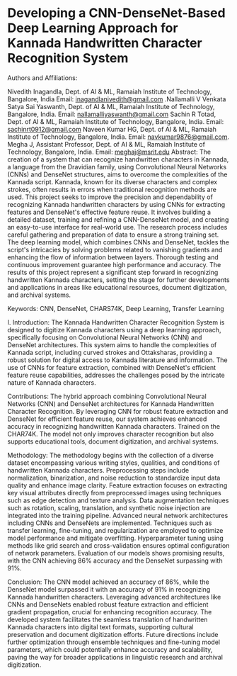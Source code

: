 
# Developing a CNN-DenseNet-Based Deep Learning Approach for Kannada Handwritten Character Recognition System

Authors and Affiliations:

Nivedith Inagandla, Dept. of AI & ML, Ramaiah Institute of Technology, Bangalore, India  Email: inagandlanivedith@gmail.com .Nallamalli V Venkata Satya Sai Yaswanth, Dept. of AI & ML, Ramaiah Institute of Technology, Bangalore, India. Email: nallamalliyaswanth@gmail.com Sachin R Totad, Dept. of AI & ML, Ramaiah Institute of Technology, Bangalore, India. Email: sachinrt0912@gmail.com Naveen Kumar HG, Dept. of AI & ML, Ramaiah Institute of Technology, Bangalore, India. Email: navkumar9876@gmail.com. Megha J, Assistant Professor, Dept. of AI & ML, Ramaiah Institute of Technology, Bangalore, India. Email: meghaj@msrit.edu Abstract: The creation of a system that can recognize handwritten characters in Kannada, a language from the Dravidian family, using Convolutional Neural Networks (CNNs) and DenseNet structures, aims to overcome the complexities of the Kannada script. Kannada, known for its diverse characters and complex strokes, often results in errors when traditional recognition methods are used. This project seeks to improve the precision and dependability of recognizing Kannada handwritten characters by using CNNs for extracting features and DenseNet's effective feature reuse. It involves building a detailed dataset, training and refining a CNN-DenseNet model, and creating an easy-to-use interface for real-world use. The research process includes careful gathering and preparation of data to ensure a strong training set. The deep learning model, which combines CNNs and DenseNet, tackles the script's intricacies by solving problems related to vanishing gradients and enhancing the flow of information between layers. Thorough testing and continuous improvement guarantee high performance and accuracy. The results of this project represent a significant step forward in recognizing handwritten Kannada characters, setting the stage for further developments and applications in areas like educational resources, document digitization, and archival systems.

Keywords: CNN, DenseNet, CHARS74K, Deep Learning, Transfer Learning

I. Introduction: The Kannada Handwritten Character Recognition System is designed to digitize Kannada characters using a deep learning approach, specifically focusing on Convolutional Neural Networks (CNN) and DenseNet architectures. This system aims to handle the complexities of Kannada script, including curved strokes and Ottaksharas, providing a robust solution for digital access to Kannada literature and information. The use of CNNs for feature extraction, combined with DenseNet's efficient feature reuse capabilities, addresses the challenges posed by the intricate nature of Kannada characters.

Contributions: The hybrid approach combining Convolutional Neural Networks (CNN) and DenseNet architectures for Kannada Handwritten Character Recognition. By leveraging CNN for robust feature extraction and DenseNet for efficient feature reuse, our system achieves enhanced accuracy in recognizing handwritten Kannada characters. Trained on the CHAR74K. The model not only improves character recognition but also supports educational tools, document digitization, and archival systems.

Methodology: The methodology begins with the collection of a diverse dataset encompassing various writing styles, qualities, and conditions of handwritten Kannada characters. Preprocessing steps include normalization, binarization, and noise reduction to standardize input data quality and enhance image clarity. Feature extraction focuses on extracting key visual attributes directly from preprocessed images using techniques such as edge detection and texture analysis. Data augmentation techniques such as rotation, scaling, translation, and synthetic noise injection are integrated into the training pipeline. Advanced neural network architectures including CNNs and DenseNets are implemented. Techniques such as transfer learning, fine-tuning, and regularization are employed to optimize model performance and mitigate overfitting. Hyperparameter tuning using methods like grid search and cross-validation ensures optimal configuration of network parameters. Evaluation of our models shows promising results, with the CNN achieving 86% accuracy and the DenseNet surpassing with 91%.

Conclusion: The CNN model achieved an accuracy of 86%, while the DenseNet model surpassed it with an accuracy of 91% in recognizing Kannada handwritten characters. Leveraging advanced architectures like CNNs and DenseNets enabled robust feature extraction and efficient gradient propagation, crucial for enhancing recognition accuracy. The developed system facilitates the seamless translation of handwritten Kannada characters into digital text formats, supporting cultural preservation and document digitization efforts. Future directions include further optimization through ensemble techniques and fine-tuning model parameters, which could potentially enhance accuracy and scalability, paving the way for broader applications in linguistic research and archival digitization.
